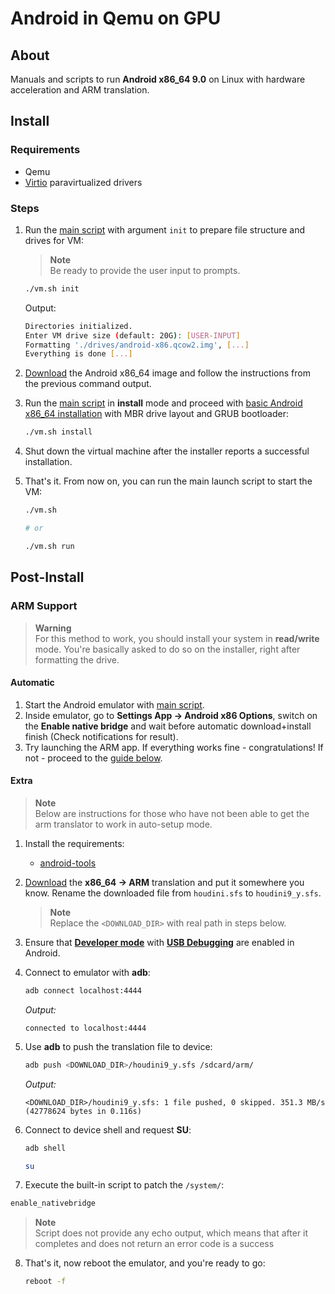 # Android in Qemu on GPU
## About
Manuals and scripts to run **Android x86_64 9.0** on Linux with hardware acceleration and ARM translation.


## Install
### Requirements  
- Qemu
- [Virtio](https://www.linux-kvm.org/page/Virtio) paravirtualized drivers


### Steps
1. Run the [main script](./vm.sh) with argument `init` to prepare file structure and drives for VM:
   > **Note**  
   > Be ready to provide the user input to prompts.

   ```sh
   ./vm.sh init
   ```

   Output:
   ```sh
   Directories initialized.
   Enter VM drive size (default: 20G): [USER-INPUT]
   Formatting './drives/android-x86.qcow2.img', [...]
   Everything is done [...]
   ```

2. [Download](https://sourceforge.net/projects/android-x86/files/Release%209.0/android-x86_64-9.0-r2.iso/download) the Android x86_64 image and follow the instructions from the previous command output.

3. Run the [main script](./vm.sh) in **install** mode and proceed with [basic Android x86_64 installation](https://www.android-x86.org/installhowto.html) with MBR drive layout and GRUB bootloader:
   ```sh
   ./vm.sh install
   ```

4. Shut down the virtual machine after the installer reports a successful installation.

5. That's it. From now on, you can run the main launch script to start the VM:
   ```sh
   ./vm.sh

   # or

   ./vm.sh run
   ```


## Post-Install
### ARM Support
> **Warning**  
> For this method to work, you should install your system in **read/write** mode. You're basically asked to do so on the installer, right after formatting the drive.


#### Automatic
1. Start the Android emulator with [main script](./vm.sh).
2. Inside emulator, go to **Settings App -> Android x86 Options**, switch on the **Enable native bridge** and wait before automatic download+install finish (Check notifications for result).
3. Try launching the ARM app. If everything works fine - congratulations! If not - proceed to the [guide below](#extra).


#### Extra
> **Note**  
> Below are instructions for those who have not been able to get the arm translator to work in auto-setup mode.

1. Install the requirements:
   - [android-tools](https://developer.android.com/tools/releases/platform-tools)

2. [Download](http://dl.android-x86.org/houdini/9_y/houdini.sfs) the **x86_64 -> ARM** translation and put it somewhere you know. Rename the downloaded file from `houdini.sfs` to `houdini9_y.sfs`. 
   > **Note**  
   > Replace the `<DOWNLOAD_DIR>` with real path in steps below.

3. Ensure that [**Developer mode**](https://developer.android.com/studio/debug/dev-options#enable) with [**USB Debugging**](https://developer.android.com/studio/debug/dev-options#Enable-debugging) are enabled in Android.

4. Connect to emulator with **adb**:
   ```sh
   adb connect localhost:4444
   ```
   *Output:*
   ```Log
   connected to localhost:4444
   ```

5. Use **adb** to push the translation file to device:
   ```sh
   adb push <DOWNLOAD_DIR>/houdini9_y.sfs /sdcard/arm/
   ```
   *Output:*
   ```Log
   <DOWNLOAD_DIR>/houdini9_y.sfs: 1 file pushed, 0 skipped. 351.3 MB/s (42778624 bytes in 0.116s)
   ```

6. Connect to device shell and request **SU**:
   ```sh
   adb shell
   ```
   ```sh
   su
   ```

7.  Execute the built-in script to patch the `/system/`:
   ```sh
   enable_nativebridge
   ```
   > **Note**  
   > Script does not provide any echo output, which means that after it completes and does not return an error code is a success

8. That's it, now reboot the emulator, and you're ready to go:
    ```sh
    reboot -f
    ```

